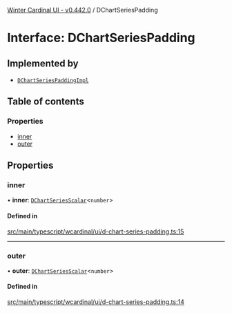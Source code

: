 [Winter Cardinal UI - v0.442.0](../index.md) / DChartSeriesPadding

# Interface: DChartSeriesPadding

## Implemented by

- [`DChartSeriesPaddingImpl`](../classes/DChartSeriesPaddingImpl.md)

## Table of contents

### Properties

- [inner](DChartSeriesPadding.md#inner)
- [outer](DChartSeriesPadding.md#outer)

## Properties

### inner

• **inner**: [`DChartSeriesScalar`](../index.md#dchartseriesscalar)\<`number`\>

#### Defined in

[src/main/typescript/wcardinal/ui/d-chart-series-padding.ts:15](https://github.com/winter-cardinal/winter-cardinal-ui/blob/v0.442.0/src/main/typescript/wcardinal/ui/d-chart-series-padding.ts#L15)

___

### outer

• **outer**: [`DChartSeriesScalar`](../index.md#dchartseriesscalar)\<`number`\>

#### Defined in

[src/main/typescript/wcardinal/ui/d-chart-series-padding.ts:14](https://github.com/winter-cardinal/winter-cardinal-ui/blob/v0.442.0/src/main/typescript/wcardinal/ui/d-chart-series-padding.ts#L14)
